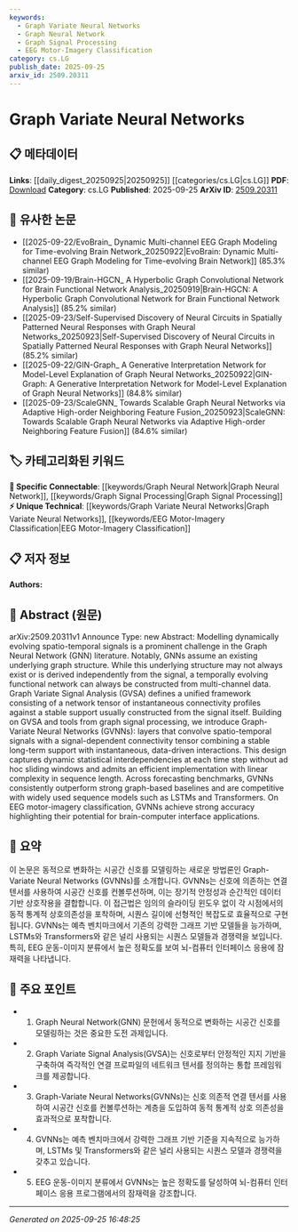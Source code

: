 ```yaml
---
keywords:
  - Graph Variate Neural Networks
  - Graph Neural Network
  - Graph Signal Processing
  - EEG Motor-Imagery Classification
category: cs.LG
publish_date: 2025-09-25
arxiv_id: 2509.20311
---
```


<!-- KEYWORD_LINKING_METADATA:
{
  "processed_timestamp": "2025-09-25T16:48:25.685936",
  "vocabulary_version": "1.0",
  "selected_keywords": [
    "Graph Variate Neural Networks",
    "Graph Neural Network",
    "Graph Signal Processing",
    "EEG Motor-Imagery Classification"
  ],
  "rejected_keywords": [],
  "similarity_scores": {
    "Graph Variate Neural Networks": 0.88,
    "Graph Neural Network": 0.85,
    "Graph Signal Processing": 0.8,
    "EEG Motor-Imagery Classification": 0.78
  },
  "extraction_method": "AI_prompt_based",
  "budget_applied": true,
  "candidates_json": {
    "candidates": [
      {
        "surface": "Graph Variate Neural Networks",
        "canonical": "Graph Variate Neural Networks",
        "aliases": [
          "GVNNs"
        ],
        "category": "unique_technical",
        "rationale": "Introduces a novel neural network architecture that extends GNNs for spatio-temporal data, enhancing connectivity with existing graph-based models.",
        "novelty_score": 0.85,
        "connectivity_score": 0.7,
        "specificity_score": 0.9,
        "link_intent_score": 0.88
      },
      {
        "surface": "Graph Neural Network",
        "canonical": "Graph Neural Network",
        "aliases": [
          "GNN"
        ],
        "category": "specific_connectable",
        "rationale": "A foundational concept in the paper, linking it to existing graph-based learning models.",
        "novelty_score": 0.3,
        "connectivity_score": 0.9,
        "specificity_score": 0.8,
        "link_intent_score": 0.85
      },
      {
        "surface": "Graph Signal Processing",
        "canonical": "Graph Signal Processing",
        "aliases": [],
        "category": "specific_connectable",
        "rationale": "Provides a methodological basis for the proposed GVNNs, connecting to signal processing techniques.",
        "novelty_score": 0.55,
        "connectivity_score": 0.75,
        "specificity_score": 0.78,
        "link_intent_score": 0.8
      },
      {
        "surface": "EEG motor-imagery classification",
        "canonical": "EEG Motor-Imagery Classification",
        "aliases": [],
        "category": "unique_technical",
        "rationale": "Highlights a specific application of GVNNs, linking to neuroscience and brain-computer interface research.",
        "novelty_score": 0.7,
        "connectivity_score": 0.65,
        "specificity_score": 0.85,
        "link_intent_score": 0.78
      }
    ],
    "ban_list_suggestions": [
      "method",
      "performance",
      "experiment"
    ]
  },
  "decisions": [
    {
      "candidate_surface": "Graph Variate Neural Networks",
      "resolved_canonical": "Graph Variate Neural Networks",
      "decision": "linked",
      "scores": {
        "novelty": 0.85,
        "connectivity": 0.7,
        "specificity": 0.9,
        "link_intent": 0.88
      }
    },
    {
      "candidate_surface": "Graph Neural Network",
      "resolved_canonical": "Graph Neural Network",
      "decision": "linked",
      "scores": {
        "novelty": 0.3,
        "connectivity": 0.9,
        "specificity": 0.8,
        "link_intent": 0.85
      }
    },
    {
      "candidate_surface": "Graph Signal Processing",
      "resolved_canonical": "Graph Signal Processing",
      "decision": "linked",
      "scores": {
        "novelty": 0.55,
        "connectivity": 0.75,
        "specificity": 0.78,
        "link_intent": 0.8
      }
    },
    {
      "candidate_surface": "EEG motor-imagery classification",
      "resolved_canonical": "EEG Motor-Imagery Classification",
      "decision": "linked",
      "scores": {
        "novelty": 0.7,
        "connectivity": 0.65,
        "specificity": 0.85,
        "link_intent": 0.78
      }
    }
  ]
}
-->

# Graph Variate Neural Networks

## 📋 메타데이터

**Links**: [[daily_digest_20250925|20250925]] [[categories/cs.LG|cs.LG]]
**PDF**: [Download](https://arxiv.org/pdf/2509.20311.pdf)
**Category**: cs.LG
**Published**: 2025-09-25
**ArXiv ID**: [2509.20311](https://arxiv.org/abs/2509.20311)

## 🔗 유사한 논문
- [[2025-09-22/EvoBrain_ Dynamic Multi-channel EEG Graph Modeling for Time-evolving Brain Network_20250922|EvoBrain: Dynamic Multi-channel EEG Graph Modeling for Time-evolving Brain Network]] (85.3% similar)
- [[2025-09-19/Brain-HGCN_ A Hyperbolic Graph Convolutional Network for Brain Functional Network Analysis_20250919|Brain-HGCN: A Hyperbolic Graph Convolutional Network for Brain Functional Network Analysis]] (85.2% similar)
- [[2025-09-23/Self-Supervised Discovery of Neural Circuits in Spatially Patterned Neural Responses with Graph Neural Networks_20250923|Self-Supervised Discovery of Neural Circuits in Spatially Patterned Neural Responses with Graph Neural Networks]] (85.2% similar)
- [[2025-09-22/GIN-Graph_ A Generative Interpretation Network for Model-Level Explanation of Graph Neural Networks_20250922|GIN-Graph: A Generative Interpretation Network for Model-Level Explanation of Graph Neural Networks]] (84.8% similar)
- [[2025-09-23/ScaleGNN_ Towards Scalable Graph Neural Networks via Adaptive High-order Neighboring Feature Fusion_20250923|ScaleGNN: Towards Scalable Graph Neural Networks via Adaptive High-order Neighboring Feature Fusion]] (84.6% similar)

## 🏷️ 카테고리화된 키워드
**🔗 Specific Connectable**: [[keywords/Graph Neural Network|Graph Neural Network]], [[keywords/Graph Signal Processing|Graph Signal Processing]]
**⚡ Unique Technical**: [[keywords/Graph Variate Neural Networks|Graph Variate Neural Networks]], [[keywords/EEG Motor-Imagery Classification|EEG Motor-Imagery Classification]]

## 📋 저자 정보

**Authors:** 

## 📄 Abstract (원문)

arXiv:2509.20311v1 Announce Type: new 
Abstract: Modelling dynamically evolving spatio-temporal signals is a prominent challenge in the Graph Neural Network (GNN) literature. Notably, GNNs assume an existing underlying graph structure. While this underlying structure may not always exist or is derived independently from the signal, a temporally evolving functional network can always be constructed from multi-channel data. Graph Variate Signal Analysis (GVSA) defines a unified framework consisting of a network tensor of instantaneous connectivity profiles against a stable support usually constructed from the signal itself. Building on GVSA and tools from graph signal processing, we introduce Graph-Variate Neural Networks (GVNNs): layers that convolve spatio-temporal signals with a signal-dependent connectivity tensor combining a stable long-term support with instantaneous, data-driven interactions. This design captures dynamic statistical interdependencies at each time step without ad hoc sliding windows and admits an efficient implementation with linear complexity in sequence length. Across forecasting benchmarks, GVNNs consistently outperform strong graph-based baselines and are competitive with widely used sequence models such as LSTMs and Transformers. On EEG motor-imagery classification, GVNNs achieve strong accuracy highlighting their potential for brain-computer interface applications.

## 📝 요약

이 논문은 동적으로 변화하는 시공간 신호를 모델링하는 새로운 방법론인 Graph-Variate Neural Networks (GVNNs)를 소개합니다. GVNNs는 신호에 의존하는 연결 텐서를 사용하여 시공간 신호를 컨볼루션하며, 이는 장기적 안정성과 순간적인 데이터 기반 상호작용을 결합합니다. 이 접근법은 임의의 슬라이딩 윈도우 없이 각 시점에서의 동적 통계적 상호의존성을 포착하며, 시퀀스 길이에 선형적인 복잡도로 효율적으로 구현됩니다. GVNNs는 예측 벤치마크에서 기존의 강력한 그래프 기반 모델들을 능가하며, LSTMs와 Transformers와 같은 널리 사용되는 시퀀스 모델들과 경쟁력을 보입니다. 특히, EEG 운동-이미지 분류에서 높은 정확도를 보여 뇌-컴퓨터 인터페이스 응용에 잠재력을 나타냅니다.

## 🎯 주요 포인트

- 1. Graph Neural Network(GNN) 문헌에서 동적으로 변화하는 시공간 신호를 모델링하는 것은 중요한 도전 과제입니다.
- 2. Graph Variate Signal Analysis(GVSA)는 신호로부터 안정적인 지지 기반을 구축하여 즉각적인 연결 프로파일의 네트워크 텐서를 정의하는 통합 프레임워크를 제공합니다.
- 3. Graph-Variate Neural Networks(GVNNs)는 신호 의존적 연결 텐서를 사용하여 시공간 신호를 컨볼루션하는 계층을 도입하여 동적 통계적 상호 의존성을 효과적으로 포착합니다.
- 4. GVNNs는 예측 벤치마크에서 강력한 그래프 기반 기준을 지속적으로 능가하며, LSTMs 및 Transformers와 같은 널리 사용되는 시퀀스 모델과 경쟁력을 갖추고 있습니다.
- 5. EEG 운동-이미지 분류에서 GVNNs는 높은 정확도를 달성하여 뇌-컴퓨터 인터페이스 응용 프로그램에서의 잠재력을 강조합니다.


---

*Generated on 2025-09-25 16:48:25*